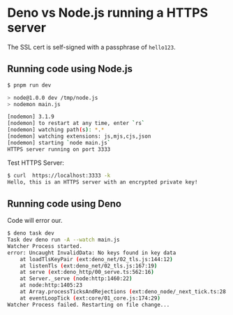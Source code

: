 # Deno vs Node.js running a HTTPS server

The SSL cert is self-signed with a passphrase of `hello123`.

## Running code using Node.js

```sh
$ pnpm run dev

> node@1.0.0 dev /tmp/node.js
> nodemon main.js

[nodemon] 3.1.9
[nodemon] to restart at any time, enter `rs`
[nodemon] watching path(s): *.*
[nodemon] watching extensions: js,mjs,cjs,json
[nodemon] starting `node main.js`
HTTPS server running on port 3333
```

Test HTTPS Server:

```sh
$ curl  https://localhost:3333 -k
Hello, this is an HTTPS server with an encrypted private key!
```

## Running code using Deno

Code will error our.

```sh
$ deno task dev
Task dev deno run -A --watch main.js
Watcher Process started.
error: Uncaught InvalidData: No keys found in key data
    at loadTlsKeyPair (ext:deno_net/02_tls.js:144:12)
    at listenTls (ext:deno_net/02_tls.js:167:19)
    at serve (ext:deno_http/00_serve.ts:562:16)
    at Server._serve (node:http:1460:22)
    at node:http:1405:23
    at Array.processTicksAndRejections (ext:deno_node/_next_tick.ts:28:11)
    at eventLoopTick (ext:core/01_core.js:174:29)
Watcher Process failed. Restarting on file change...
```
